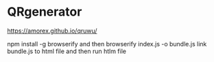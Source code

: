 # QRgenerator

https://amorex.github.io/qruwu/



npm install -g browserify
and then 
browserify index.js -o bundle.js
link bundle.js to html file and then run htlm file
